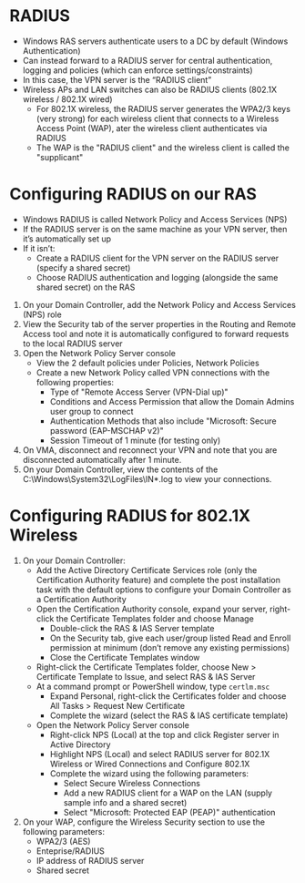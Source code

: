 # RADIUS
- Windows RAS servers authenticate users to a DC by default (Windows Authentication)
- Can instead forward to a RADIUS server for central authentication, logging and policies (which can enforce settings/constraints)
- In this case, the VPN server is the “RADIUS client”
- Wireless APs and LAN switches can also be RADIUS clients (802.1X wireless / 802.1X wired) 
  - For 802.1X wireless, the RADIUS server generates the WPA2/3 keys (very strong) for each wireless client that connects to a Wireless Access Point (WAP), ater the wireless client authenticates via RADIUS
  - The WAP is the "RADIUS client" and the wireless client is called the "supplicant"

# Configuring RADIUS on our RAS
- Windows RADIUS is called Network Policy and Access Services (NPS)
- If the RADIUS server is on the same machine as your VPN server, then it’s automatically set up
- If it isn’t:
  - Create a RADIUS client for the VPN server on the RADIUS server (specify a shared secret)
  - Choose RADIUS authentication and logging (alongside the same shared secret) on the RAS

1. On your Domain Controller, add the Network Policy and Access Services (NPS) role
2. View the Security tab of the server properties in the Routing and Remote Access tool and note it is automatically configured to forward requests to the local RADIUS server
3. Open the Network Policy Server console
   - View the 2 default policies under Policies, Network Policies
   - Create a new Network Policy called VPN connections with the following properties:
     - Type of "Remote Access Server (VPN-Dial up)" 
     - Conditions and Access Permission that allow the Domain Admins user group to connect
     - Authentication Methods that also include "Microsoft: Secure password (EAP-MSCHAP v2)"
     - Session Timeout of 1 minute (for testing only)
4. On VMA, disconnect and reconnect your VPN and note that you are disconnected automatically after 1 minute.
5. On your Domain Controller, view the contents of the C:\Windows\System32\LogFiles\IN*.log to view your connections.

# Configuring RADIUS for 802.1X Wireless
1. On your Domain Controller:
   - Add the Active Directory Certificate Services role (only the Certification Authority feature) and complete the post installation task with the default options to configure your Domain Controller as a Certification Authority
   - Open the Certification Authority console, expand your server, right-click the Certificate Templates folder and choose Manage
     - Double-click the RAS & IAS Server template
     - On the Security tab, give each user/group listed Read and Enroll permission at minimum (don’t remove any existing permissions)
     - Close the Certificate Templates window
   - Right-click the Certificate Templates folder, choose New > Certificate Template to Issue, and select RAS & IAS Server
   - At a command prompt or PowerShell window, type `certlm.msc`
     - Expand Personal, right-click the Certificates folder and choose All Tasks > Request New Certificate
     - Complete the wizard (select the RAS & IAS certificate template)
   - Open the Network Policy Server console 
     - Right-click NPS (Local) at the top and click Register server in Active Directory
     - Highlight NPS (Local) and select RADIUS server for 802.1X Wireless or Wired Connections and Configure 802.1X 
     - Complete the wizard using the following parameters:
        - Select Secure Wireless Connections
        - Add a new RADIUS client for a WAP on the LAN (supply sample info and a shared secret)
        - Select "Microsoft: Protected EAP (PEAP)" authentication
2. On your WAP, configure the Wireless Security section to use the following parameters:
   - WPA2/3 (AES)
   - Enteprise/RADIUS 
   - IP address of RADIUS server 
   - Shared secret 
